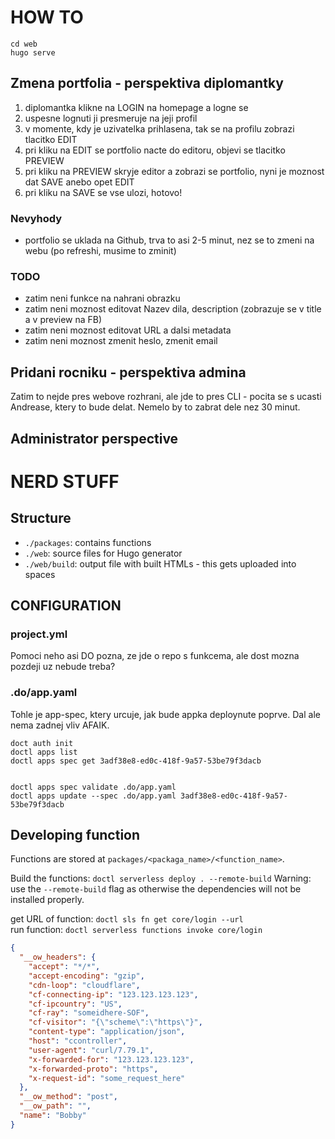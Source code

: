 # HOW TO

```
cd web
hugo serve
```

## Zmena portfolia - perspektiva diplomantky
1. diplomantka klikne na LOGIN na homepage a logne se
2. uspesne lognuti ji presmeruje na jeji profil
3. v momente, kdy je uzivatelka prihlasena, tak se na profilu zobrazi tlacitko EDIT
4. pri kliku na EDIT se portfolio nacte do editoru, objevi se tlacitko PREVIEW
5. pri kliku na PREVIEW skryje editor a zobrazi se portfolio, nyni je moznost dat SAVE anebo opet EDIT
6. pri kliku na SAVE se vse ulozi, hotovo!


### Nevyhody
- portfolio se uklada na Github, trva to asi 2-5 minut, nez se to zmeni na webu (po refreshi, musime to zminit)

### TODO
- zatim neni funkce na nahrani obrazku
- zatim neni moznost editovat Nazev dila, description (zobrazuje se v title a v preview na FB)
- zatim neni moznost editovat URL a dalsi metadata
- zatim neni moznost zmenit heslo, zmenit email

## Pridani rocniku - perspektiva admina
Zatim to nejde pres webove rozhrani, ale jde to pres CLI - pocita se s ucasti Andrease, ktery to bude delat.
Nemelo by to zabrat dele nez 30 minut.


## Administrator perspective


# NERD STUFF

## Structure

- `./packages`: contains functions
- `./web`: source files for Hugo generator
- `./web/build`: output file with built HTMLs - this gets uploaded into spaces



## CONFIGURATION

### project.yml

Pomoci neho asi DO pozna, ze jde o repo s funkcema, ale dost mozna pozdeji uz nebude treba?

### .do/app.yaml

Tohle je app-spec, ktery urcuje, jak bude appka deploynute poprve.
Dal ale nema zadnej vliv AFAIK.

```
doct auth init
doctl apps list
doctl apps spec get 3adf38e8-ed0c-418f-9a57-53be79f3dacb


doctl apps spec validate .do/app.yaml
doctl apps update --spec .do/app.yaml 3adf38e8-ed0c-418f-9a57-53be79f3dacb
```

## Developing function

Functions are stored at `packages/<packaga_name>/<function_name>`.

Build the functions: `doctl serverless deploy . --remote-build`
Warning: use the `--remote-build` flag as otherwise the dependencies will not be installed properly.


get URL of function: `doctl sls fn get core/login --url`  
run function: `doctl serverless functions invoke core/login`


```json
{
  "__ow_headers": {
    "accept": "*/*",
    "accept-encoding": "gzip",
    "cdn-loop": "cloudflare",
    "cf-connecting-ip": "123.123.123.123",
    "cf-ipcountry": "US",
    "cf-ray": "someidhere-SOF",
    "cf-visitor": "{\"scheme\":\"https\"}",
    "content-type": "application/json",
    "host": "ccontroller",
    "user-agent": "curl/7.79.1",
    "x-forwarded-for": "123.123.123.123",
    "x-forwarded-proto": "https",
    "x-request-id": "some_request_here"
  },
  "__ow_method": "post",
  "__ow_path": "",
  "name": "Bobby"
}
```